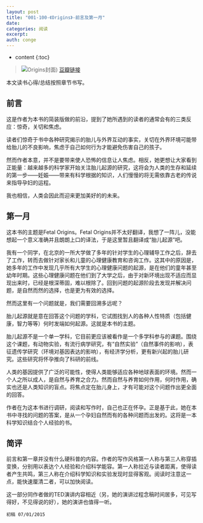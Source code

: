 ```yaml
---
layout: post
title: "001-100-《Origins》-前言及第一月"
date:
categories: 阅读
excerpt:
auth: conge
---
```

* content
{:toc}

> ![Origins封面](/assets/images/阅读/118382-2d4776dafbd75c36.jpg))
> [豆瓣链接](http://book.douban.com/subject/6566550/)

本文读书心得/总结按照章节书写。

## 前言

这是作者为本书的简装版做的前沿，提到了她所遇到的读者的通常会有的三类反应：惊奇，关切和焦虑。

读者们惊奇于书中各种研究揭示的胎儿与外界互动的事实，关切在外界环境可能带给胎儿的不良影响，焦虑于自己如何行为才能避免伤害自己的孩子。

然而作者本意，并不是要带来使人恐怖的信息让人焦虑。相反，她更想让大家看到正能量：越来越多的科学家开始关注胎儿起源的研究，这将会为人类的生存和延续的第一步——妊娠——带来有科学根据的知识，人们慢慢的将无需依靠古老的传说来指导孕妇的运程。

我也相信，人类会因此而迎来更加美好的的未来。

## 第一月

这本书的主题是Fetal Origins。Fetal Origins并不太好翻译，我想了一阵儿，没能想起一个意义准确并且朗朗上口的译法，于是这里暂且翻译成“胎儿起源”吧。

我有一个同学，在北京的一所大学做了多年的针对学生的心理辅导工作之后，辞去了工作，转而去做针对家长和儿童的心理健康教育和咨询工作。这其中的原因是，她多年的工作中发现几乎所有大学生的心理健康问题的起源，是在他们的童年甚至幼年时期。这些心理健康问题在他们到了大学之后，由于对新环境出现不适应而显现出来时，已经是根深蒂固，难以根除了。回到问题的起源阶段去发现并解决问题，是自然而然的选择，也是更为有效的选择。

然而这里有一个问题就是，我们需要回溯多远呢？

胎儿起源就是意在回答这个问题的学科，它试图找到人的各种人性特质（包括健康，智力等等）何时发端如何起源。这就是本书的主题。

胎儿起源不是一个单一学科，它目前更应该被看作是一个多学科参与的课题。围绕这个课题，有动物实验，有流行病学研究，有“自然实验”（自然事件的影响），表征遗传学研究（环境对基因表达的影响），有经济学分析，更有新兴起的胎儿研究。这些研究将怀孕推向了科研的前线。

人类的基因提供了广泛的可能性，使得人类能够适应各种地球表面的环境。然而一个人之所以成人，是自然与养育之合力。然而自然与养育如何作用，何时作用，确实也还是人类知识的盲点。将焦点定在胎儿身上，才有可能对这个问题作出更全面的回答。

作者在为这本书进行调研，阅读和写作时，自己也正在怀孕。正是基于此，她在本书中寻找的问题的答案，是从一个孕妇自然而有的各种问题而出发的。这将是一本科学知识结合个人经验的书。

## 简评

前言和第一章并没有什么硬科普的内容。作者的写作风格第一人称与第三人称穿插变换，分别用以表达个人经验和介绍科学能容。第一人称拉近与读者距离，使得读者产生共鸣，第三人称在介绍科学知识和实验发现时显得客观。阅读时注意这一点，能快速厘清二者，可以加快阅读。

这一部分同作者做的TED演讲内容相近（另，她的演讲过程念稿时间居多，可见写得好，不见得说的好），她的演讲也值得一听。

```
初稿 07/01/2015
```

